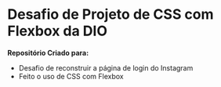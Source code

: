 # Desafio de Projeto de CSS com Flexbox da DIO
 **Repositório Criado para:**
  - Desafio de reconstruir a página de login do Instagram
  - Feito o uso de CSS com Flexbox
